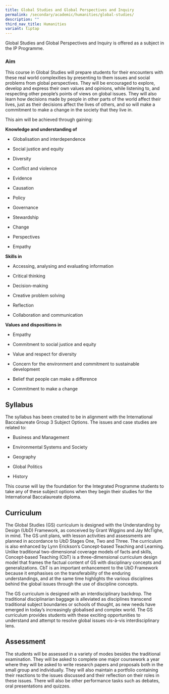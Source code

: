 ```yaml
---
title: Global Studies and Global Perspectives and Inquiry
permalink: /secondary/academic/humanities/global-studies/
description: ""
third_nav_title: Humanities
variant: tiptap
---
```

<p>Global Studies and Global Perspectives and Inquiry is offered as a subject in the IP Programme.</p><h3>Aim</h3><p>This course in Global Studies will prepare students for their encounters with these real world complexities by presenting to them issues and social problems from global perspectives. They will be encouraged to explore, develop and express their own values and opinions, while listening to, and respecting other people’s points of views on global issues. They will also learn how decisions made by people in other parts of the world affect their lives, just as their decisions affect the lives of others, and so will make a commitment to make a change in the society that they live in.</p><p>This aim will be achieved through gaining:</p><p><strong>Knowledge and understanding of</strong></p><ul data-tight="true" class="tight"><li><p>Globalisation and interdependence</p></li><li><p>Social justice and equity</p></li><li><p>Diversity</p></li><li><p>Conflict and violence</p></li><li><p>Evidence</p></li><li><p>Causation</p></li><li><p>Policy</p></li><li><p>Governance</p></li><li><p>Stewardship</p></li><li><p>Change</p></li><li><p>Perspectives</p></li><li><p>Empathy</p></li></ul><p><strong>Skills in</strong></p><ul data-tight="true" class="tight"><li><p>Accessing, analysing and evaluating information</p></li><li><p>Critical thinking</p></li><li><p>Decision-making</p></li><li><p>Creative problem solving</p></li><li><p>Reflection</p></li><li><p>Collaboration and communication</p></li></ul><p><strong>Values and dispositions in</strong></p><ul data-tight="true" class="tight"><li><p>Empathy</p></li><li><p>Commitment to social justice and equity</p></li><li><p>Value and respect for diversity</p></li><li><p>Concern for the environment and commitment to sustainable development</p></li><li><p>Belief that people can make a difference</p></li><li><p>Commitment to make a change</p></li></ul><h2>Syllabus</h2><p>The syllabus has been created to be in alignment with the International Baccalaureate Group 3 Subject Options. The issues and case studies are related to:</p><ul data-tight="true" class="tight"><li><p>Business and Management</p></li><li><p>Environmental Systems and Society</p></li><li><p>Geography</p></li><li><p>Global Politics</p></li><li><p>History</p></li></ul><p>This course will lay the foundation for the Integrated Programme students to take any of these subject options when they begin their studies for the International Baccalaureate diploma.</p><h2>Curriculum</h2><p>The Global Studies (GS) curriculum is designed with the Understanding by Design (UbD) Framework, as conceived by Grant Wiggins and Jay McTighe, in mind. The GS unit plans, with lesson activities and assessments are planned in accordance to UbD Stages One, Two and Three. The curriculum is also enhanced by Lynn Erickson’s Concept-based Teaching and Learning. Unlike traditional two-dimensional coverage models of facts and skills, Concept-based Teaching (CbT) is a three-dimensional curriculum design model that frames the factual content of GS with disciplinary concepts and generalizations. CbT is an important enhancement to the UbD Framework because it emphasises on the transferability of the enduring understandings, and at the same time highlights the various disciplines behind the global issues through the use of discipline concepts.</p><p>The GS curriculum is designed with an interdisciplinary backdrop. The traditional disciplinarian baggage is alleviated as disciplines transcend traditional subject boundaries or schools of thought, as new needs have emerged in today’s increasingly globalised and complex world. The GS curriculum provides students with these exciting opportunities to understand and attempt to resolve global issues vis-à-vis interdisciplinary lens.</p><h2>Assessment</h2><p>The students will be assessed in a variety of modes besides the traditional examination. They will be asked to complete one major coursework a year where they will be asked to write research papers and proposals both in the small group and individually. They will also maintain a portfolio containing their reactions to the issues discussed and their reflection on their roles in these issues. There will also be other performance tasks such as debates, oral presentations and quizzes.</p>